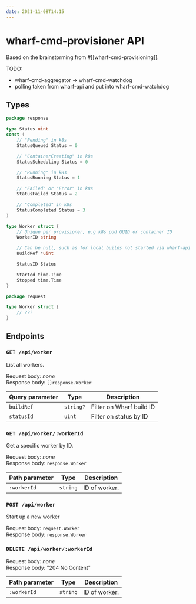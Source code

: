 ```yaml
---
date: 2021-11-08T14:15
---
```


# wharf-cmd-provisioner API

Based on the brainstorming from #[[wharf-cmd-provisioning]].

TODO:
- wharf-cmd-aggregator -> wharf-cmd-watchdog
- polling taken from wharf-api and put into wharf-cmd-watchdog

## Types

```go
package response

type Status uint
const (
    // "Pending" in k8s
    StatusQueued Status = 0

    // "ContainerCreating" in k8s
    StatusScheduling Status = 0

    // "Running" in k8s
    StatusRunning Status = 1

    // "Failed" or "Error" in k8s
    StatusFailed Status = 2

    // "Completed" in k8s
    StatusCompleted Status = 3
)

type Worker struct {
    // Unique per provisioner, e.g k8s pod GUID or container ID
    WorkerID string

    // Can be null, such as for local builds not started via wharf-api
    BuildRef *uint

    StatusID Status

    Started time.Time
    Stopped time.Time
}
```

```go
package request

type Worker struct {
    // ???
}
```

## Endpoints

### `GET /api/worker`

List all workers.

Request body: *none*\
Response body: `[]response.Worker`

| Query parameter | Type      | Description              |
|-----------------|-----------|--------------------------|
| `buildRef`      | `string?` | Filter on Wharf build ID |
| `statusId`      | `uint`    | Filter on status by ID   |

### `GET /api/worker/:workerId`

Get a specific worker by ID.

Request body: *none*\
Response body: `response.Worker`

| Path parameter | Type     | Description   |
|----------------|----------|---------------|
| `:workerId`    | `string` | ID of worker. |

### `POST /api/worker`

Start up a new worker

Request body: `request.Worker`\
Response body: `response.Worker`

### `DELETE /api/worker/:workerId`

Request body: *none*\
Response body: "204 No Content"

| Path parameter | Type     | Description   |
|----------------|----------|---------------|
| `:workerId`    | `string` | ID of worker. |
